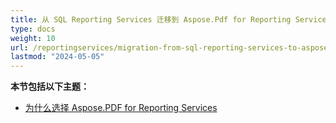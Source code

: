 ```yaml
---
title: 从 SQL Reporting Services 迁移到 Aspose.Pdf for Reporting Services
type: docs
weight: 10
url: /reportingservices/migration-from-sql-reporting-services-to-aspose-pdf-for-reporting-services/
lastmod: "2024-05-05"
---
```


**本节包括以下主题：**

- [为什么选择 Aspose.PDF for Reporting Services](/pdf/reportingservices/why-choose-aspose-pdf-for-reporting-services/)